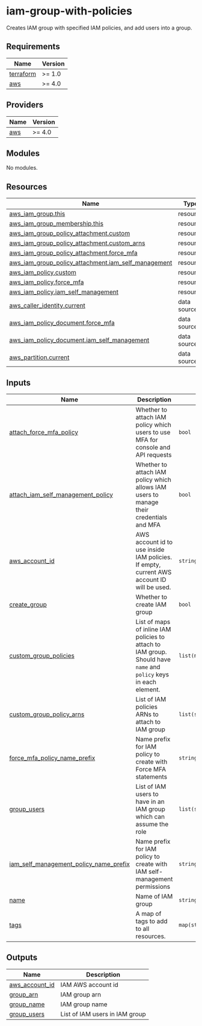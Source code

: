 # iam-group-with-policies

Creates IAM group with specified IAM policies, and add users into a group.

<!-- BEGINNING OF PRE-COMMIT-TERRAFORM DOCS HOOK -->
## Requirements

| Name | Version |
|------|---------|
| <a name="requirement_terraform"></a> [terraform](#requirement\_terraform) | >= 1.0 |
| <a name="requirement_aws"></a> [aws](#requirement\_aws) | >= 4.0 |

## Providers

| Name | Version |
|------|---------|
| <a name="provider_aws"></a> [aws](#provider\_aws) | >= 4.0 |

## Modules

No modules.

## Resources

| Name | Type |
|------|------|
| [aws_iam_group.this](https://registry.terraform.io/providers/hashicorp/aws/latest/docs/resources/iam_group) | resource |
| [aws_iam_group_membership.this](https://registry.terraform.io/providers/hashicorp/aws/latest/docs/resources/iam_group_membership) | resource |
| [aws_iam_group_policy_attachment.custom](https://registry.terraform.io/providers/hashicorp/aws/latest/docs/resources/iam_group_policy_attachment) | resource |
| [aws_iam_group_policy_attachment.custom_arns](https://registry.terraform.io/providers/hashicorp/aws/latest/docs/resources/iam_group_policy_attachment) | resource |
| [aws_iam_group_policy_attachment.force_mfa](https://registry.terraform.io/providers/hashicorp/aws/latest/docs/resources/iam_group_policy_attachment) | resource |
| [aws_iam_group_policy_attachment.iam_self_management](https://registry.terraform.io/providers/hashicorp/aws/latest/docs/resources/iam_group_policy_attachment) | resource |
| [aws_iam_policy.custom](https://registry.terraform.io/providers/hashicorp/aws/latest/docs/resources/iam_policy) | resource |
| [aws_iam_policy.force_mfa](https://registry.terraform.io/providers/hashicorp/aws/latest/docs/resources/iam_policy) | resource |
| [aws_iam_policy.iam_self_management](https://registry.terraform.io/providers/hashicorp/aws/latest/docs/resources/iam_policy) | resource |
| [aws_caller_identity.current](https://registry.terraform.io/providers/hashicorp/aws/latest/docs/data-sources/caller_identity) | data source |
| [aws_iam_policy_document.force_mfa](https://registry.terraform.io/providers/hashicorp/aws/latest/docs/data-sources/iam_policy_document) | data source |
| [aws_iam_policy_document.iam_self_management](https://registry.terraform.io/providers/hashicorp/aws/latest/docs/data-sources/iam_policy_document) | data source |
| [aws_partition.current](https://registry.terraform.io/providers/hashicorp/aws/latest/docs/data-sources/partition) | data source |

## Inputs

| Name | Description | Type | Default | Required |
|------|-------------|------|---------|:--------:|
| <a name="input_attach_force_mfa_policy"></a> [attach\_force\_mfa\_policy](#input\_attach\_force\_mfa\_policy) | Whether to attach IAM policy which users to use MFA for console and API requests | `bool` | `false` | no |
| <a name="input_attach_iam_self_management_policy"></a> [attach\_iam\_self\_management\_policy](#input\_attach\_iam\_self\_management\_policy) | Whether to attach IAM policy which allows IAM users to manage their credentials and MFA | `bool` | `true` | no |
| <a name="input_aws_account_id"></a> [aws\_account\_id](#input\_aws\_account\_id) | AWS account id to use inside IAM policies. If empty, current AWS account ID will be used. | `string` | `""` | no |
| <a name="input_create_group"></a> [create\_group](#input\_create\_group) | Whether to create IAM group | `bool` | `true` | no |
| <a name="input_custom_group_policies"></a> [custom\_group\_policies](#input\_custom\_group\_policies) | List of maps of inline IAM policies to attach to IAM group. Should have `name` and `policy` keys in each element. | `list(map(string))` | `[]` | no |
| <a name="input_custom_group_policy_arns"></a> [custom\_group\_policy\_arns](#input\_custom\_group\_policy\_arns) | List of IAM policies ARNs to attach to IAM group | `list(string)` | `[]` | no |
| <a name="input_force_mfa_policy_name_prefix"></a> [force\_mfa\_policy\_name\_prefix](#input\_force\_mfa\_policy\_name\_prefix) | Name prefix for IAM policy to create with Force MFA statements | `string` | `"ForceMFA-"` | no |
| <a name="input_group_users"></a> [group\_users](#input\_group\_users) | List of IAM users to have in an IAM group which can assume the role | `list(string)` | `[]` | no |
| <a name="input_iam_self_management_policy_name_prefix"></a> [iam\_self\_management\_policy\_name\_prefix](#input\_iam\_self\_management\_policy\_name\_prefix) | Name prefix for IAM policy to create with IAM self-management permissions | `string` | `"IAMSelfManagement-"` | no |
| <a name="input_name"></a> [name](#input\_name) | Name of IAM group | `string` | `""` | no |
| <a name="input_tags"></a> [tags](#input\_tags) | A map of tags to add to all resources. | `map(string)` | `{}` | no |

## Outputs

| Name | Description |
|------|-------------|
| <a name="output_aws_account_id"></a> [aws\_account\_id](#output\_aws\_account\_id) | IAM AWS account id |
| <a name="output_group_arn"></a> [group\_arn](#output\_group\_arn) | IAM group arn |
| <a name="output_group_name"></a> [group\_name](#output\_group\_name) | IAM group name |
| <a name="output_group_users"></a> [group\_users](#output\_group\_users) | List of IAM users in IAM group |
<!-- END OF PRE-COMMIT-TERRAFORM DOCS HOOK -->
